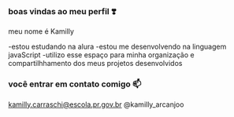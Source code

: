 ### boas vindas ao meu perfil ❣️

meu nome é Kamilly

-estou estudando na alura 
-estou me desenvolvendo na linguagem javaScript 
-utilizo esse espaço para minha organização e compartilhhamento dos meus projetos desenvolvidos  

### você entrar em contato comigo 📫

kamilly.carraschi@escola.pr.gov.br
@kamilly_arcanjoo
